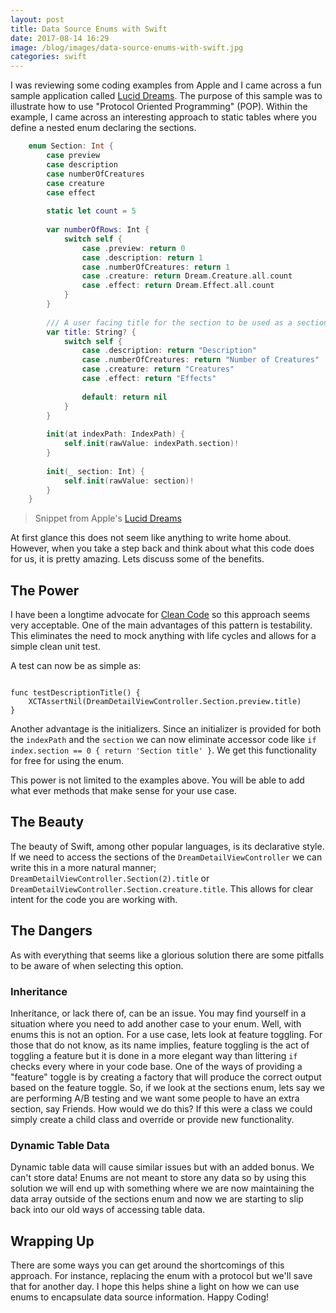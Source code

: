 ```yaml
---
layout: post
title: Data Source Enums with Swift
date: 2017-08-14 16:29
image: /blog/images/data-source-enums-with-swift.jpg
categories: swift
---
```


I was reviewing some coding examples from Apple and I came across a fun 
sample application called
[Lucid Dreams](https://developer.apple.com/library/content/LucidDreams/Introduction/Intro.html).
The purpose of this sample was to illustrate how to use "Protocol 
Oriented Programming" (POP). Within the example, I came across an 
interesting approach to static tables where you define a nested enum 
declaring the sections.

```swift
    enum Section: Int {
        case preview
        case description
        case numberOfCreatures
        case creature
        case effect
 
        static let count = 5
 
        var numberOfRows: Int {
            switch self {
                case .preview: return 0
                case .description: return 1
                case .numberOfCreatures: return 1
                case .creature: return Dream.Creature.all.count
                case .effect: return Dream.Effect.all.count
            }
        }
 
        /// A user facing title for the section to be used as a section header.
        var title: String? {
            switch self {
                case .description: return "Description"
                case .numberOfCreatures: return "Number of Creatures"
                case .creature: return "Creatures"
                case .effect: return "Effects"
 
                default: return nil
            }
        }
 
        init(at indexPath: IndexPath) {
            self.init(rawValue: indexPath.section)!
        }
 
        init(_ section: Int) {
            self.init(rawValue: section)!
        }
    }
```

> Snippet from Apple's [Lucid Dreams](https://developer.apple.com/library/content/LucidDreams/Listings/LucidDreams_DreamDetailViewController_swift.html#//apple_ref/doc/uid/TP40017334-LucidDreams_DreamDetailViewController_swift-DontLinkElementID_18)

At first glance this does not seem like anything to write home about.
However, when you take a step back and think about what this code does 
for us, it is pretty amazing. Lets discuss some of the benefits.

## The Power

I have been a longtime advocate for [Clean Code](https://www.amazon.com/Clean-Code-Handbook-Software-Craftsmanship/dp/0132350882)
so this approach seems very acceptable. One of the main advantages of 
this pattern is testability. This eliminates the need to mock anything
with life cycles and allows for a simple clean unit test.

A test can now be as simple as:

```

func testDescriptionTitle() {
    XCTAssertNil(DreamDetailViewController.Section.preview.title)    
}

``` 

Another advantage is the initializers. Since an initializer is provided 
for both the `indexPath` and the `section` we can now eliminate accessor 
code like `if index.section == 0 { return 'Section title' }`. We get 
this functionality for free for using the enum.

This power is not limited to the examples above. You will be able to add
what ever methods that make sense for your use case.  

## The Beauty

The beauty of Swift, among other popular languages, is its declarative 
style. If we need to access the sections of the 
`DreamDetailViewController` we can write this in a more natural manner;
`DreamDetailViewController.Section(2).title` or
`DreamDetailViewController.Section.creature.title`. This allows for 
clear intent for the code you are working with. 

## The Dangers

As with everything that seems like a glorious solution there are some 
pitfalls to be aware of when selecting this option.
 
### Inheritance

Inheritance, or lack there of, can be an issue. You may find yourself in 
a situation where you need to add another case to your enum. Well, with 
enums this is not an option. For a use case, lets look at feature 
toggling. For those that do not know, as its name implies, feature 
toggling is the act of toggling a feature but it is done in a more 
elegant way than littering `if` checks every where in your code base. 
One of the ways of providing a "feature" toggle is by creating a factory
that will produce the correct output based on the feature toggle. So, if
we look at the sections enum, lets say we are performing A/B testing and 
we want some people to have an extra section, say Friends. How would we 
do this? If this were a class we could simply create a child class and 
override or provide new functionality.

### Dynamic Table Data

Dynamic table data will cause similar issues but with an added bonus. We
can't store data! Enums are not meant to store any data so by using this 
solution we will end up with something where we are now maintaining the 
data array outside of the sections enum and now we are starting to slip 
back into our old ways of accessing table data.  

## Wrapping Up

There are some ways you can get around the shortcomings of this 
approach. For instance, replacing the enum with a protocol but we'll 
save that for another day. I hope this helps shine a light on how we can 
use enums to encapsulate data source information. Happy Coding!

